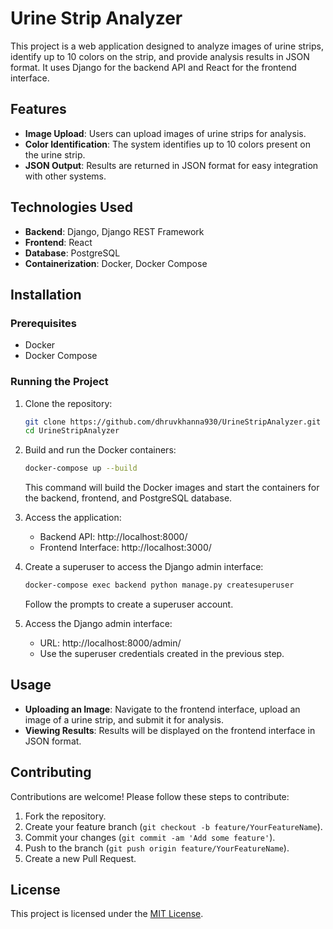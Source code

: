 # Urine Strip Analyzer

This project is a web application designed to analyze images of urine strips, identify up to 10 colors on the strip, and provide analysis results in JSON format. It uses Django for the backend API and React for the frontend interface.

## Features

- **Image Upload**: Users can upload images of urine strips for analysis.
- **Color Identification**: The system identifies up to 10 colors present on the urine strip.
- **JSON Output**: Results are returned in JSON format for easy integration with other systems.

## Technologies Used

- **Backend**: Django, Django REST Framework
- **Frontend**: React
- **Database**: PostgreSQL
- **Containerization**: Docker, Docker Compose

## Installation

### Prerequisites

- Docker
- Docker Compose

### Running the Project

1. Clone the repository:

   ```bash
   git clone https://github.com/dhruvkhanna930/UrineStripAnalyzer.git
   cd UrineStripAnalyzer
   ```

2. Build and run the Docker containers:

   ```bash
   docker-compose up --build
   ```

   This command will build the Docker images and start the containers for the backend, frontend, and PostgreSQL database.

3. Access the application:

   - Backend API: http://localhost:8000/
   - Frontend Interface: http://localhost:3000/

4. Create a superuser to access the Django admin interface:

   ```bash
   docker-compose exec backend python manage.py createsuperuser
   ```

   Follow the prompts to create a superuser account.

5. Access the Django admin interface:

   - URL: http://localhost:8000/admin/
   - Use the superuser credentials created in the previous step.

## Usage

- **Uploading an Image**: Navigate to the frontend interface, upload an image of a urine strip, and submit it for analysis.
- **Viewing Results**: Results will be displayed on the frontend interface in JSON format.

## Contributing

Contributions are welcome! Please follow these steps to contribute:

1. Fork the repository.
2. Create your feature branch (`git checkout -b feature/YourFeatureName`).
3. Commit your changes (`git commit -am 'Add some feature'`).
4. Push to the branch (`git push origin feature/YourFeatureName`).
5. Create a new Pull Request.

## License

This project is licensed under the [MIT License](LICENSE).
